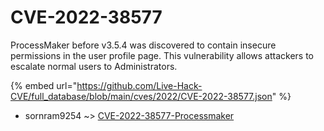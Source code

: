 # CVE-2022-38577

ProcessMaker before v3.5.4 was discovered to contain insecure permissions in the user profile page. This vulnerability allows attackers to escalate normal users to Administrators.

{% embed url="https://github.com/Live-Hack-CVE/full_database/blob/main/cves/2022/CVE-2022-38577.json" %}


* sornram9254 ~> [CVE-2022-38577-Processmaker](https://www.alice-snow.ru/2022/database/cve-2022-38577/cve-2022-38577-processmaker-sornram9254)